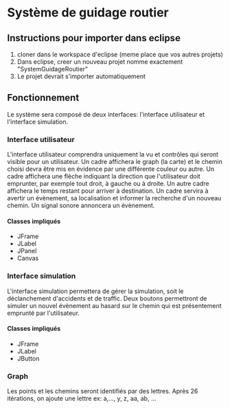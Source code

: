 # Système de guidage routier

## Instructions pour importer dans eclipse
1. cloner dans le workspace d'eclipse (meme place que vos autres projets)
2. Dans eclipse, creer un nouveau projet nomme exactement "SystemGuidageRoutier"
3. Le projet devrait s'importer automatiquement

## Fonctionnement

Le système sera composé de deux interfaces: l'interface utilisateur et l'interface simulation.

### Interface utilisateur
  
L'interface utilisateur comprendra uniquement la vu et contrôles qui seront visible pour un utilisateur. Un cadre affichera le graph (la carte) et le chemin choisi devra être mis en évidence par une différente couleur ou autre. Un cadre affichera une flèche indiquant la direction que l'utilisateur doit emprunter, par exemple tout droit, à gauche ou à droite. Un autre cadre affichera le temps restant pour arriver à destination. Un cadre servira à avertir un évènement, sa localisation et informer la recherche d'un nouveau chemin. Un signal sonore annoncera un évènement.

#### Classes impliqués
 - JFrame
 - JLabel
 - JPanel
 - Canvas

### Interface simulation  

L'interface simulation permettera de gérer la simulation, soit le déclanchement d'accidents et de traffic. Deux boutons permettront de simuler un nouvel évènement au hasard sur le chemin qui est présentement emprunté par l'utilisateur.

#### Classes impliqués
 - JFrame
 - JLabel
 - JButton
 
### Graph

Les points et les chemins seront identifiés par des lettres. Après 26 itérations, on ajoute une lettre ex: a,..., y, z, aa, ab, ...
